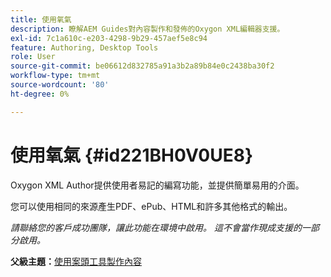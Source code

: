 ```yaml
---
title: 使用氧氣
description: 瞭解AEM Guides對內容製作和發佈的Oxygon XML編輯器支援。
exl-id: 7c1a610c-e203-4298-9b29-457aef5e8c94
feature: Authoring, Desktop Tools
role: User
source-git-commit: be06612d832785a91a3b2a89b84e0c2438ba30f2
workflow-type: tm+mt
source-wordcount: '80'
ht-degree: 0%

---
```


# 使用氧氣 {#id221BH0V0UE8}

Oxygon XML Author提供使用者易記的編寫功能，並提供簡單易用的介面。

您可以使用相同的來源產生PDF、ePub、HTML和許多其他格式的輸出。

*請聯絡您的客戶成功團隊，讓此功能在環境中啟用。 這不會當作現成支援的一部分啟用。*

**父級主題：**[&#x200B;使用案頭工具製作內容](author-desktop-tools.md)
